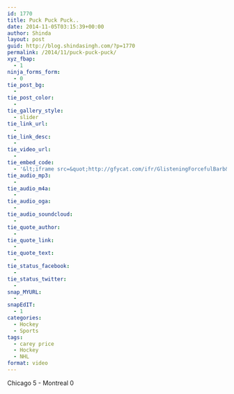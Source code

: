 ```yaml
---
id: 1770
title: Puck Puck Puck..
date: 2014-11-05T03:15:39+00:00
author: Shinda
layout: post
guid: http://blog.shindasingh.com/?p=1770
permalink: /2014/11/puck-puck-puck/
xyz_fbap:
  - 1
ninja_forms_form:
  - 0
tie_post_bg:
  - 
tie_post_color:
  - 
tie_gallery_style:
  - slider
tie_link_url:
  - 
tie_link_desc:
  - 
tie_video_url:
  - 
tie_embed_code:
  - '&lt;iframe src=&quot;http://gfycat.com/ifr/GlisteningForcefulBarb&quot; frameborder=&quot;0&quot; scrolling=&quot;no&quot; width=&quot;500&quot; height=&quot;280&quot; style=&quot;-webkit-backface-visibility: hidden;-webkit-transform: scale(1);&quot; &gt;&lt;/iframe&gt;'
tie_audio_mp3:
  - 
tie_audio_m4a:
  - 
tie_audio_oga:
  - 
tie_audio_soundcloud:
  - 
tie_quote_author:
  - 
tie_quote_link:
  - 
tie_quote_text:
  - 
tie_status_facebook:
  - 
tie_status_twitter:
  - 
snap_MYURL:
  - 
snapEdIT:
  - 1
categories:
  - Hockey
  - Sports
tags:
  - carey price
  - Hockey
  - NHL
format: video
---
```

Chicago 5 - Montreal 0